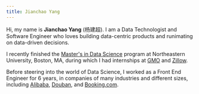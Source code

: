 ```yaml
---
title: Jianchao Yang
---
```


Hi, my name is **Jianchao Yang** (杨建超). I am a Data Technologist and Software Engineer who loves building data-centric products and runimating on data-driven decisions.

I recently finished the [Master's in Data Science](https://www.khoury.northeastern.edu/program/data-science-ms/) program at Northeastern University, Boston, MA, during which I had internships at [GMO](https://www.gmo.com/) and [Zillow](https://www.zillow.com/).

Before steering into the world of Data Science, I worked as a Front End Engineer for 6 years, in companies of many industries and different sizes, including [Alibaba](https://www.alibabagroup.com/en/global/home), [Douban](https://www.douban.com), and [Booking.com](https://www.booking.com/).
